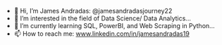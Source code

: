 - 👋 Hi, I’m James Andradas: @jamesandradasjourney22
- 👀 I’m interested in the field of Data Science/ Data Analytics...
- 🌱 I’m currently learning SQL, PowerBI, and Web Scraping in Python...
- 📫 How to reach me: www.linkedin.com/in/jamesandradas19

<!---
jamesandradasjourney22/jamesandradasjourney22 is a ✨ special ✨ repository because its `README.md` (this file) appears on your GitHub profile.
You can click the Preview link to take a look at your changes.
--->
